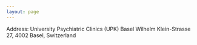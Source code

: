```yaml
---
layout: page
---
```


Address: 
University Psychiatric Clinics (UPK) Basel
Wilhelm Klein-Strasse 27, 4002 Basel, Switzerland
